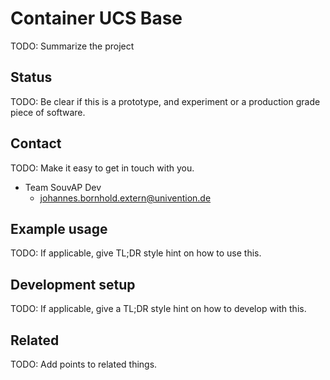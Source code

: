 # Container UCS Base

TODO: Summarize the project


## Status

TODO: Be clear if this is a prototype, and experiment or a production grade
piece of software.


## Contact

TODO: Make it easy to get in touch with you.

- Team SouvAP Dev
  - <johannes.bornhold.extern@univention.de>


## Example usage

TODO: If applicable, give TL;DR style hint on how to use this.


## Development setup

TODO: If applicable, give a TL;DR style hint on how to develop with this.


## Related

TODO: Add points to related things.
